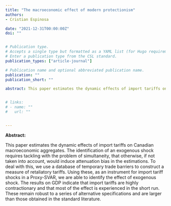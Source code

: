 ```yaml
---
title: "The macroeconomic effect of modern protectionism"
authors:
- Cristian Espinosa

date: "2021-12-31T00:00:00Z"
doi: ""


# Publication type.
# Accepts a single type but formatted as a YAML list (for Hugo requirements).
# Enter a publication type from the CSL standard.
publication_types: ["article-journal"]

# Publication name and optional abbreviated publication name.
publication: ""
publication_short: ""

abstract: This paper estimates the dynamic effects of import tariffs on Canadian macroeconomic aggregates. The identification of an exogenous shock requires tackling with the problem of simultaneity, that otherwise, if not taken into account, would induce attenuation bias in the estimations. To deal with this, we use a database of temporary trade barriers to construct a measure of retaliatory tariffs. Using these, as an instrument for import tariff shocks in a Proxy-SVAR, we are able to identify the effect of exogenous shock. The results on GDP indicate that import tariffs are highly contractionary and that most of the effect is experienced in the short run. These remain robust to a series of alternative specifications and are larger than those obtained in the standard literature.


# links:
# - name: ""
#   url: ""


---
```

**Abstract:**

This paper estimates the dynamic effects of import tariffs on Canadian macroeconomic aggregates. The identification of an exogenous shock requires tackling with the problem of simultaneity, that otherwise, if not taken into account, would induce attenuation bias in the estimations. To deal with this, we use a database of temporary trade barriers to construct a measure of retaliatory tariffs. Using these, as an instrument for import tariff shocks in a Proxy-SVAR, we are able to identify the effect of exogenous shock. The results on GDP indicate that import tariffs are highly contractionary and that most of the effect is experienced in the short run. These remain robust to a series of alternative specifications and are larger than those obtained in the standard literature.


